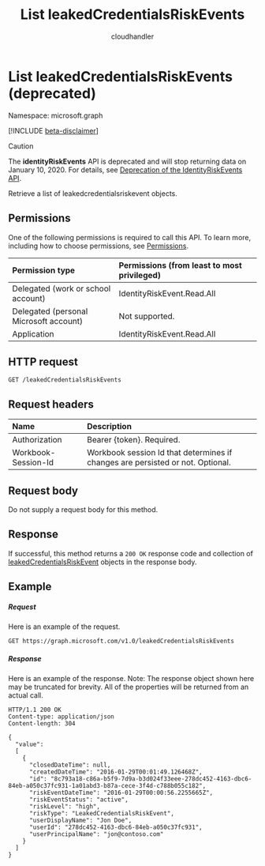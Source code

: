 ﻿---
title: "List leakedCredentialsRiskEvents"
description: "Retrieve a list of leakedcredentialsriskevent objects."
localization_priority: Normal
doc_type: apiPageType
author: "cloudhandler"
ms.prod: "microsoft-identity-platform"
---

# List leakedCredentialsRiskEvents (deprecated)

Namespace: microsoft.graph

[!INCLUDE [beta-disclaimer](../../includes/beta-disclaimer.md)]

>[!CAUTION]
>The **identityRiskEvents** API is deprecated and will stop returning data on January 10, 2020. For details, see [Deprecation of the IdentityRiskEvents API](https://developer.microsoft.com/office/blogs/deprecatation-of-the-identityriskevents-api/).

Retrieve a list of leakedcredentialsriskevent objects.

## Permissions

One of the following permissions is required to call this API. To learn more, including how to choose permissions, see [Permissions](/graph/permissions-reference).

| Permission type                        | Permissions (from least to most privileged) |
| :------------------------------------- | :------------------------------------------ |
| Delegated (work or school account)     | IdentityRiskEvent.Read.All                  |
| Delegated (personal Microsoft account) | Not supported.                              |
| Application                            | IdentityRiskEvent.Read.All                  |

## HTTP request

<!-- { "blockType": "ignored" } -->

```http
GET /leakedCredentialsRiskEvents
```

## Request headers

| Name                | Description                                                                    |
| :------------------ | :----------------------------------------------------------------------------- |
| Authorization       | Bearer {token}. Required.                                                      |
| Workbook-Session-Id | Workbook session Id that determines if changes are persisted or not. Optional. |

## Request body

Do not supply a request body for this method.

## Response

If successful, this method returns a `200 OK` response code and collection of [leakedCredentialsRiskEvent](../resources/leakedcredentialsriskevent.md) objects in the response body.

## Example

##### Request

Here is an example of the request.

<!-- {
  "blockType": "request",
  "name": "get_leakedcredentialsriskevents"
}-->

```http
GET https://graph.microsoft.com/v1.0/leakedCredentialsRiskEvents
```

##### Response

Here is an example of the response. Note: The response object shown here may be truncated for brevity. All of the properties will be returned from an actual call.

<!-- {
  "blockType": "response",
  "truncated": true,
  "@odata.type": "microsoft.graph.leakedCredentialsRiskEvent",
  "isCollection": true
} -->

```http
HTTP/1.1 200 OK
Content-type: application/json
Content-length: 304

{
  "value":
  [
	{
	  "closedDateTime": null,
	  "createdDateTime": "2016-01-29T00:01:49.126468Z",
	  "id": "8c793a18-c86a-b5f9-7d9a-b3d024f33eee-278dc452-4163-dbc6-84eb-a050c37fc931-1a01abd3-b87a-cece-3f4d-c788b055c182",
	  "riskEventDateTime": "2016-01-29T00:00:56.2255665Z",
	  "riskEventStatus": "active",
	  "riskLevel": "high",
	  "riskType": "LeakedCredentialsRiskEvent",
	  "userDisplayName": "Jon Doe",
	  "userId": "278dc452-4163-dbc6-84eb-a050c37fc931",
	  "userPrincipalName": "jon@contoso.com"
	}
  ]
}
```

<!-- uuid: 8fcb5dbc-d5aa-4681-8e31-b001d5168d79
2015-10-25 14:57:30 UTC -->

<!--
{
  "type": "#page.annotation",
  "description": "List leakedCredentialsRiskEvents",
  "keywords": "",
  "section": "documentation",
  "tocPath": "",
  "suppressions": []
}
-->
